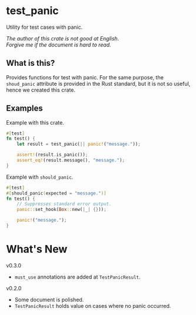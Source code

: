 test_panic
===

Utility for test cases with panic.

*The author of this crate is not good at English.*  
*Forgive me if the document is hard to read.*

## What is this?

Provides functions for test with panic. For the same purpose, the `shoud_panic`
attribute is provided in the Rust standard, but it is not so useful, hence we
created this crate.

## Examples

Example with this crate.

```rust
#[test]
fn test() {
    let result = test_panic(|| panic!("message."));

    assert!(result.is_panic());
    assert_eq!(result.message(), "message.");
}
```

Example with `should_panic`.

```rust
#[test]
#[should_panic(expected = "message.")]
fn test() {
    // Suppresses standard error output.
    panic::set_hook(Box::new(|_| {}));

    panic!("message.");
}
```

# What's New

v0.3.0

* `must_use` annotations are added at `TestPanicResult`.

v0.2.0

* Some document is polished.
* `TestPanicResult` holds value on cases where no panic occurred.
